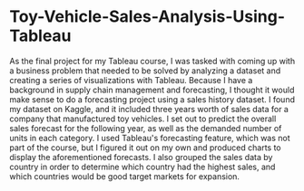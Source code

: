 # Toy-Vehicle-Sales-Analysis-Using-Tableau

As the final project for my Tableau course, I was tasked with coming up with a business problem that needed to be solved by analyzing a dataset and creating a series of visualizations with Tableau.  Because I have a background in supply chain management and forecasting, I thought it would make sense to do a forecasting project using a sales history dataset.  I found my dataset on Kaggle, and it included three years worth of sales data for a company that manufactured toy vehicles.  I set out to predict the overall sales forecast for the following year, as well as the demanded number of units in each category.  I used Tableau's forecasting feature, which was not part of the course, but I figured it out on my own and produced charts to display the aforementioned forecasts. I also grouped the sales data by country in order to determine which country had the highest sales, and which countries would be good target markets for expansion.
